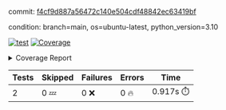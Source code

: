 commit: [f4cf9d887a56472c140e504cdf48842ec63419bf](https://github.com/rcmdnk/python-template/tree/f4cf9d887a56472c140e504cdf48842ec63419bf)

condition: branch=main, os=ubuntu-latest, python_version=3.10

[![test](https://github.com/rcmdnk/python-template/actions/workflows/test.yml/badge.svg)](https://github.com/rcmdnk/python-template/actions/runs/10442681616)
<a href="https://github.com/rcmdnk/python-template/blob/f4cf9d887a56472c140e504cdf48842ec63419bf/README.md"><img alt="Coverage" src="https://img.shields.io/badge/Coverage-100%25-brightgreen.svg" /></a><details><summary>Coverage Report </summary><table><tr><th>File</th><th>Stmts</th><th>Miss</th><th>Cover</th></tr><tbody><tr><td><b>TOTAL</b></td><td><b>4</b></td><td><b>0</b></td><td><b>100%</b></td></tr></tbody></table></details>

| Tests | Skipped | Failures | Errors | Time |
| ----- | ------- | -------- | -------- | ------------------ |
| 2 | 0 :zzz: | 0 :x: | 0 :fire: | 0.917s :stopwatch: |

